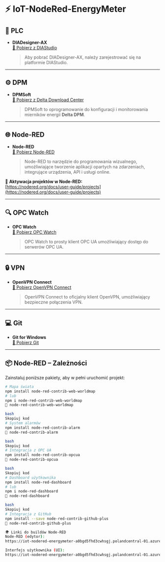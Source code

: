 # ⚡ IoT-NodeRed-EnergyMeter

## 🧠 PLC

- **DIADesigner-AX**  
  [🔗 Pobierz z DIAStudio](https://diastudio.deltaww.com/home/downloads?sec=download)  
  > Aby pobrać DIADesigner-AX, należy zarejestrować się na platformie DIAStudio.

---

## ⚙️ DPM

- **DPMSoft**  
  [🔗 Pobierz z Delta Download Center](https://downloadcenter.deltaww.com/en-US/DownloadCenter?CID=06&downloadID=DPM-D520I&itemID=060404&sort_dir=DESC&sort_expr=cdate&v=1)  
  > DPMSoft to oprogramowanie do konfiguracji i monitorowania mierników energii **Delta DPM**.

---

## 🌐 Node-RED

- **Node-RED**  
  [🔗 Pobierz Node-RED](https://nodered.org/docs/getting-started/)  
  > Node-RED to narzędzie do programowania wizualnego, umożliwiające tworzenie aplikacji opartych na zdarzeniach, integrujące urządzenia, API i usługi online.

📘 **Aktywacja projektów w Node-RED:**  
[https://nodered.org/docs/user-guide/projects](https://nodered.org/docs/user-guide/projects)

---

## 🔍 OPC Watch

- **OPC Watch**  
  [🔗 Pobierz OPC Watch](https://docs.traeger.de/en/software/sdk/opc-ua/net#download)  
  > OPC Watch to prosty klient OPC UA umożliwiający dostęp do serwerów OPC UA.

---

## 🔒 VPN

- **OpenVPN Connect**  
  [🔗 Pobierz OpenVPN Connect](https://openvpn.net/client-connect-vpn-for-windows/)  
  > OpenVPN Connect to oficjalny klient OpenVPN, umożliwiający bezpieczne połączenia VPN.

---

## 💻 Git

- **Git for Windows**  
  [🔗 Pobierz Git](https://git-scm.com/install/windows)

---

## 📦 Node-RED – Zależności

Zainstaluj poniższe pakiety, aby w pełni uruchomić projekt:

```bash
# Mapa świata
npm install node-red-contrib-web-worldmap
# lub
npm i node-red-contrib-web-worldmap
🔗 node-red-contrib-web-worldmap

bash
Skopiuj kod
# System alarmów
npm install node-red-contrib-alarm
🔗 node-red-contrib-alarm

bash
Skopiuj kod
# Integracja z OPC UA
npm install node-red-contrib-opcua
🔗 node-red-contrib-opcua

bash
Skopiuj kod
# Dashboard użytkownika
npm install node-red-dashboard
# lub
npm i node-red-dashboard
🔗 node-red-dashboard

bash
Skopiuj kod
# Integracja z GitHub
npm install --save node-red-contrib-github-plus
🔗 node-red-contrib-github-plus

🌍 Linki do buildów Node-RED
Node-RED (edytor):
https://iot-nodered-energymeter-a0bgd5fhd3cwhsgj.polandcentral-01.azurewebsites.net/red

Interfejs użytkownika (UI):
https://iot-nodered-energymeter-a0bgd5fhd3cwhsgj.polandcentral-01.azurewebsites.net/api/ui

